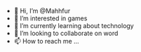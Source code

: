 - 👋 Hi, I’m @Mahhfur
- 👀 I’m interested in games
- 🌱 I’m currently learning about technology
- 💞️ I’m looking to collaborate on word
- 📫 How to reach me ...

<!---
Mahhfur/Mahhfur is a ✨ special ✨ repository because its `README.md` (this file) appears on your GitHub profile.
You can click the Preview link to take a look at your changes.
--->
